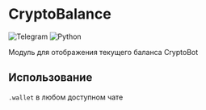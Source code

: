 # CryptoBalance
![Telegram](https://img.shields.io/badge/Telegram-2CA5E0?style=for-the-badge&logo=telegram&logoColor=white)
![Python](https://img.shields.io/badge/python-3670A0?style=for-the-badge&logo=python&logoColor=ffdd54)

Модуль для отображения текущего баланса CryptoBot

## Использование
`.wallet` в любом доступном чате
